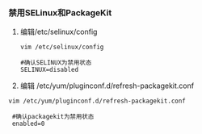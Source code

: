 ### 禁用SELinux和PackageKit

1. 编辑/etc/selinux/config

   ```
   vim /etc/selinux/config

   #确认SELINUX为禁用状态
   SELINUX=disabled
   ```

2. 编辑 /etc/yum/pluginconf.d/refresh-packagekit.conf

  ```
  vim /etc/yum/pluginconf.d/refresh-packagekit.conf

   #确认packagekit为禁用状态
   enabled=0
  ```





